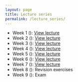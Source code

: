 ```yaml
---
layout: page
title: Lecture series
permalink: /lecture_series/
---
```


* Week 1 ():
[View lecture](https://notebooks.azure.com/nbarral/libraries/introprog-lect1)
* Week 2 ():
[View lecture](https://notebooks.azure.com/nbarral/libraries/introprog-lect2)
* Week 3 ():
[View lecture](https://notebooks.azure.com/nbarral/libraries/introprog-lect3)
* Week 4 ():
[View lecture](https://notebooks.azure.com/nbarral/libraries/introprog-lect4)
* Week 5 ():
[View lecture](https://notebooks.azure.com/nbarral/libraries/introprog-lect5)
* Week 6 ():
[View lecture](https://notebooks.azure.com/nbarral/libraries/introprog-lect6)
* Week 7 ():
[View lecture](https://notebooks.azure.com/nbarral/libraries/introprog-lect7)
* Week 8 (): Revision exercises
* Week 9 (): Exam
